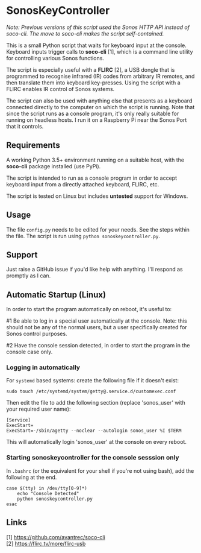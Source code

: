 # SonosKeyController

*Note: Previous versions of this script used the Sonos HTTP API instead of soco-cli. The move to soco-cli makes the script self-contained.*

This is a small Python script that waits for keyboard input at the console. Keyboard inputs trigger calls to **soco-cli** [1], which is a command line utility for controlling various Sonos functions.

The script is especially useful with a **FLIRC** [2], a USB dongle that is programmed to recognise infrared (IR) codes from arbitrary IR remotes, and then translate them into keyboard key-presses. Using the script with a FLIRC enables IR control of Sonos systems.

The script can also be used with anything else that presents as a keyboard connected directly to the computer on which the script is running. Note that since the script runs as a console program, it's only really suitable for running on headless hosts. I run it on a Raspberry Pi near the Sonos Port that it controls.

## Requirements

A working Python 3.5+ environment running on a suitable host, with the **soco-cli** package installed (use PyPi).

The script is intended to run as a console program in order to accept keyboard input from a directly attached keyboard, FLIRC, etc.

The script is tested on Linux but includes **untested** support for Windows.

## Usage

The file `config.py` needs to be edited for your needs. See the steps within the file. The script is run using `python sonoskeycontroller.py`.

## Support

Just raise a GitHub issue if you'd like help with anything. I'll respond as promptly as I can.

## Automatic Startup (Linux)

In order to start the program automatically on reboot, it's useful to:

#1 Be able to log in a special user automatically at the console. Note: this should not be any of the normal users, but a user specifically created for Sonos control purposes.

#2 Have the console session detected, in order to start the program in the console case only.

### Logging in automatically

For `systemd` based systems: create the following file if it doesn't exist:

```
sudo touch /etc/systemd/system/getty@.service.d/customexec.conf
```

Then edit the file to add the following section (replace 'sonos_user' with your required user name):

```
[Service]
ExecStart=
ExecStart=-/sbin/agetty --noclear --autologin sonos_user %I $TERM
```

This will automatically login 'sonos_user' at the console on every reboot.

### Starting sonoskeycontroller for the console sesssion only

In `.bashrc` (or the equivalent for your shell if you're not using bash), add the following at the end.

```
case $(tty) in /dev/tty[0-9]*)
    echo "Console Detected"
    python sonoskeycontroller.py
esac
```

## Links
[1] https://github.com/avantrec/soco-cli \
[2] https://flirc.tv/more/flirc-usb
